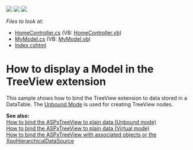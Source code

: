 <!-- default badges list -->
![](https://img.shields.io/endpoint?url=https://codecentral.devexpress.com/api/v1/VersionRange/128552549/10.2.5%2B)
[![](https://img.shields.io/badge/Open_in_DevExpress_Support_Center-FF7200?style=flat-square&logo=DevExpress&logoColor=white)](https://supportcenter.devexpress.com/ticket/details/E2944)
[![](https://img.shields.io/badge/📖_How_to_use_DevExpress_Examples-e9f6fc?style=flat-square)](https://docs.devexpress.com/GeneralInformation/403183)
<!-- default badges end -->
<!-- default file list -->
*Files to look at*:

* [HomeController.cs](./CS/Controllers/HomeController.cs) (VB: [HomeController.vb](./VB/Controllers/HomeController.vb))
* [MyModel.cs](./CS/Models/MyModel.cs) (VB: [MyModel.vb](./VB/Models/MyModel.vb))
* [Index.cshtml](./CS/Views/Home/Index.cshtml)
<!-- default file list end -->
# How to display a Model in the TreeView extension


<p>This sample shows how to bind the TreeView extension to data stored in a DataTable. The <a href="http://documentation.devexpress.com/#AspNet/CustomDocument8574"><u>Unbound Mode</u></a> is used for creating TreeView nodes.</p><p><strong>See also:</strong><br />
<a href="https://www.devexpress.com/Support/Center/p/E2873">How to bind the ASPxTreeView to plain data (Unbound mode)</a><br />
<a href="https://www.devexpress.com/Support/Center/p/E2872">How to bind the ASPxTreeView to plain data (Virtual mode)</a><br />
<a href="https://www.devexpress.com/Support/Center/p/E2875">How to bind the ASPxTreeView with associated objects or the XpoHierarchicalDataSource </a></p>

<br/>


